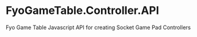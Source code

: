 # FyoGameTable.Controller.API
Fyo Game Table Javascript API for creating Socket Game Pad Controllers
